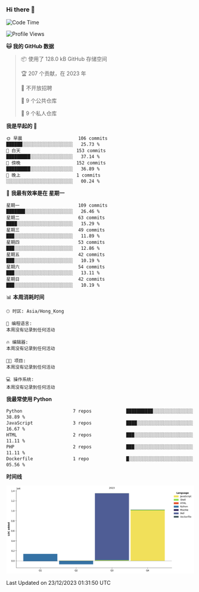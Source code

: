 ### Hi there 👋

<!--
**Mrzqd/Mrzqd** is a ✨ _special_ ✨ repository because its `README.md` (this file) appears on your GitHub profile.

Here are some ideas to get you started:

- 🔭 I’m currently working on ...
- 🌱 I’m currently learning ...
- 👯 I’m looking to collaborate on ...
- 🤔 I’m looking for help with ...
- 💬 Ask me about ...
- 📫 How to reach me: ...
- 😄 Pronouns: ...
- ⚡ Fun fact: ...
-->
<!--START_SECTION:waka-->
![Code Time](http://img.shields.io/badge/Code%20Time-144%20hrs%2059%20mins-blue)

![Profile Views](http://img.shields.io/badge/%E4%B8%AA%E4%BA%BA%E8%B5%84%E6%96%99%E8%A7%82%E7%9C%8B%E6%AC%A1%E6%95%B0-0-blue)

**🐱 我的 GitHub 数据** 

> 📦  使用了 128.0 kB GitHub 存储空间 
 > 
> 🏆 207 个贡献，在 2023 年
 > 
> 🚫 不开放招聘
 > 
> 📜 9 个公共仓库 
 > 
> 🔑 9 个私人仓库 
 > 
**我是早起的 🐤** 

```text
🌞 早晨                     106 commits         ██████░░░░░░░░░░░░░░░░░░░   25.73 % 
🌆 白天                     153 commits         █████████░░░░░░░░░░░░░░░░   37.14 % 
🌃 傍晚                     152 commits         █████████░░░░░░░░░░░░░░░░   36.89 % 
🌙 晚上                     1 commits           ░░░░░░░░░░░░░░░░░░░░░░░░░   00.24 % 
```
📅 **我最有效率是在 星期一** 

```text
星期一                      109 commits         ███████░░░░░░░░░░░░░░░░░░   26.46 % 
星期二                      63 commits          ████░░░░░░░░░░░░░░░░░░░░░   15.29 % 
星期三                      49 commits          ███░░░░░░░░░░░░░░░░░░░░░░   11.89 % 
星期四                      53 commits          ███░░░░░░░░░░░░░░░░░░░░░░   12.86 % 
星期五                      42 commits          ███░░░░░░░░░░░░░░░░░░░░░░   10.19 % 
星期六                      54 commits          ███░░░░░░░░░░░░░░░░░░░░░░   13.11 % 
星期日                      42 commits          ███░░░░░░░░░░░░░░░░░░░░░░   10.19 % 
```


📊 **本周消耗时间** 

```text
🕑︎ 时区: Asia/Hong_Kong

💬 编程语言: 
本周没有记录到任何活动

🔥 编辑器: 
本周没有记录到任何活动

🐱‍💻 项目: 
本周没有记录到任何活动

💻 操作系统: 
本周没有记录到任何活动
```

**我最常使用 Python** 

```text
Python                   7 repos             ██████████░░░░░░░░░░░░░░░   38.89 % 
JavaScript               3 repos             ████░░░░░░░░░░░░░░░░░░░░░   16.67 % 
HTML                     2 repos             ███░░░░░░░░░░░░░░░░░░░░░░   11.11 % 
PHP                      2 repos             ███░░░░░░░░░░░░░░░░░░░░░░   11.11 % 
Dockerfile               1 repo              █░░░░░░░░░░░░░░░░░░░░░░░░   05.56 % 
```



**时间线**

![Lines of Code chart](https://raw.githubusercontent.com/Mrzqd/Mrzqd/main/assets/bar_graph.png)


 Last Updated on 23/12/2023 01:31:50 UTC
<!--END_SECTION:waka-->
